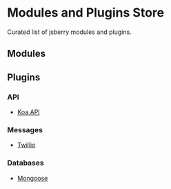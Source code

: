 # Modules and Plugins Store

Curated list of jsberry modules and plugins.

## Modules

## Plugins

### API

  - <a href="https://github.com/Dugnist/jsberry-koa-api">Koa API</a>

### Messages

  - <a href="https://github.com/Dugnist/jsberry-twillio">Twillio</a>

### Databases

  - <a href="https://github.com/Dugnist/jsberry-mongoose">Mongoose</a>

